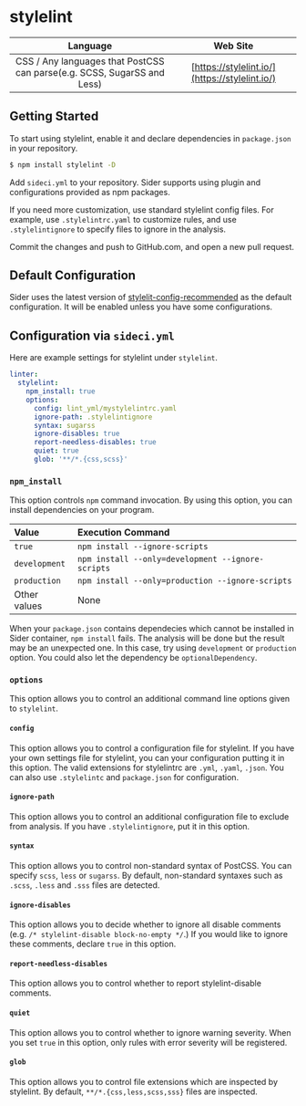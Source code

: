 # stylelint

| Language | Web Site |
|:--:|:--:|
| CSS / Any languages that PostCSS can parse(e.g. SCSS, SugarSS and Less) | [https://stylelint.io/](https://stylelint.io/) |

## Getting Started

To start using stylelint, enable it and declare dependencies in `package.json` in your repository.

```bash
$ npm install stylelint -D
```

Add `sideci.yml` to your repository. Sider supports using plugin and configurations provided as npm packages.

If you need more customization, use standard stylelint config files. For example, use `.stylelintrc.yaml` to customize rules, and use `.stylelintignore` to specify files to ignore in the analysis.

Commit the changes and push to GitHub.com, and open a new pull request.

## Default Configuration

Sider uses the latest version of [stylelit-config-recommended](https://github.com/stylelint/stylelint-config-recommended) as the default configuration. It will be enabled unless you have some configurations.

## Configuration via `sideci.yml`

Here are example settings for stylelint under `stylelint`.

```yaml:sideci.yml
linter:
  stylelint:
    npm_install: true
    options:
      config: lint_yml/mystylelintrc.yaml
      ignore-path: .stylelintignore
      syntax: sugarss
      ignore-disables: true
      report-needless-disables: true
      quiet: true
      glob: '**/*.{css,scss}'
```

### `npm_install`

This option controls `npm` command invocation. By using this option, you can install dependencies on your program.

| Value | Execution Command |
| :---- | :---------------- |
| `true` | `npm install --ignore-scripts` |
| `development` | `npm install --only=development --ignore-scripts` |
| `production` | `npm install --only=production --ignore-scripts` |
| Other values | None |

When your `package.json` contains dependecies which cannot be installed in Sider container, `npm install` fails. The analysis will be done but the result may be an unexpected one. In this case, try using `development` or `production` option. You could also let the dependency be `optionalDependency`.

### `options`

This option allows you to control an additional command line options given to `stylelint`.

#### `config`

This option allows you to control a configuration file for stylelint. If you have your own settings file for stylelint, you can your configuration putting it in this option. The valid extensions for stylelintrc are `.yml`, `.yaml`, `.json`. You can also use `.stylelintc` and `package.json` for configuration.

#### `ignore-path`

This option allows you to control an additional configuration file to exclude from analysis. If you have `.stylelintignore`, put it in this option.

#### `syntax`

This option allows you to control non-standard syntax of PostCSS. You can specify `scss`, `less` or `sugarss`. By default, non-standard syntaxes such as `.scss`, `.less` and `.sss` files are detected.

#### `ignore-disables`

This option allows you to decide whether to ignore all disable comments \(e.g. `/* stylelint-disable block-no-empty */`.\) If you would like to ignore these comments, declare `true` in this option.

#### `report-needless-disables`

This option allows you to control whether to report stylelint-disable comments.

#### `quiet`

This option allows you to control whether to ignore warning severity. When you set `true` in this option, only rules with error severity will be registered.

#### `glob`

This option allows you to control file extensions which are inspected by stylelint. By default, `**/*.{css,less,scss,sss}` files are inspected.

